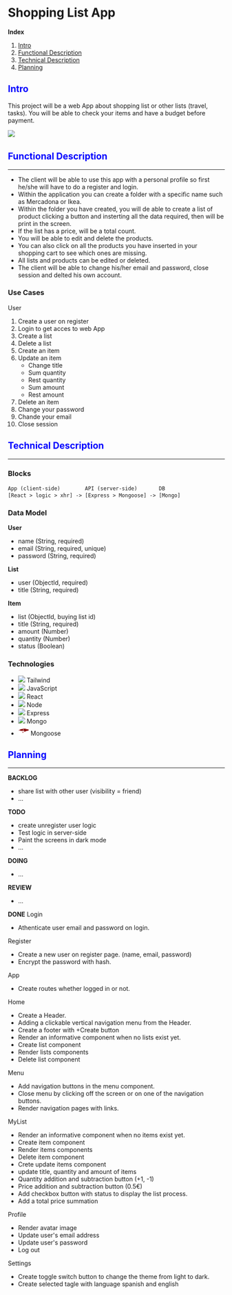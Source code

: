 # Shopping List App

**Index**
1. [Intro](#id1)
2. [Functional Description](#id2)
1. [Technical Description](#id3)
2. [Planning](#id4)

<div id='id1' />

## <span style="color:blue">Intro</span>

This project will be a web App about shopping list or other lists (travel, tasks).
You will be able to check your items and have a budget before payment.  

![](https://media.giphy.com/media/3orieNUAG9hTM0jlx6/giphy.gif)

<div id='id2' />

## <span style="color:blue">Functional Description</span>
- - - -
- The client will be able to use this app with a personal profile so first he/she will have to do a register and login.
- Within the application you can create a folder with a specific name such as Mercadona or Ikea.
- Within the folder you have created, you will de able to create a list of product clicking a button and insterting all the data required, then will be print in the screen.
- If the list has a price, will be a total count.
- You will be able to edit and delete the products.
- You can also click on all the products you have inserted in your shopping cart to see which ones are missing.
- All lists and products can be edited or deleted.
- The client will be able to change his/her email and password, close session and delted his own account.

### __Use Cases__

User
1. Create a user on register
2. Login to get acces to web App
3. Create a list
4. Delete a list
5. Create an item
6. Update an item
    - Change title
    - Sum quantity
    - Rest quantity
    - Sum amount
    - Rest amount
7. Delete an item
8. Change your password
9. Chande your email
10. Close session

<div id='id3' />

## <span style="color:blue">Technical Description</span>
- - - -
### Blocks

```
App (client-side)        API (server-side)       DB
[React > logic > xhr] -> [Express > Mongoose] -> [Mongo]
```

### Data Model

__User__
- name (String, required)
- email (String, required, unique)
- password (String, required)

__List__
- user (ObjectId, required)
- title (String, required)

__Item__
- list (ObjectId, buying list id)
- title (String, required)
- amount (Number)
- quantity (Number)
- status (Boolean)

### Technologies

- <img src="https://upload.wikimedia.org/wikipedia/commons/thumb/d/d5/Tailwind_CSS_Logo.svg/2048px-Tailwind_CSS_Logo.svg.png" width="25"> Tailwind
- <img src="https://w1.pngwing.com/pngs/136/126/png-transparent-javascript-logo-angularjs-nodejs-computer-programming-web-development-computer-software-jquery-yellow.png" width="25"> JavaScript
- <img src="https://upload.wikimedia.org/wikipedia/commons/thumb/a/a7/React-icon.svg/2300px-React-icon.svg.png" width="25"> React
- <img src="https://cdn-icons-png.flaticon.com/512/5968/5968322.png" width="25"> Node
- <img src="https://upload.wikimedia.org/wikipedia/commons/thumb/8/88/Status_iucn_EX_icon.svg/480px-Status_iucn_EX_icon.svg.png" width="25"> Express
- <img src="https://img.icons8.com/color/480/mongodb.png" width="25"> Mongo
- <img src="https://raw.githubusercontent.com/github/explore/80688e429a7d4ef2fca1e82350fe8e3517d3494d/topics/mongoose/mongoose.png" width="25"> Mongoose

<div id='id4' />

## <span style="color:blue">Planning</span>
- - - -
__BACKLOG__
- share list with other user (visibility = friend)
- ...

__TODO__
- create unregister user logic
- Test logic in server-side
- Paint the screens in dark mode
- ...

__DOING__
- ...

__REVIEW__
- ...

__DONE__
Login
- Athenticate user email and password on login.

Register
- Create a new user on register page. (name, email, password)
- Encrypt the password with hash.

App
- Create routes whether logged in or not.

Home
- Create a Header.
- Adding a clickable vertical navigation menu from the Header.
- Create a footer with +Create button
- Render an informative component when no lists exist yet.
- Create list component
- Render lists components
- Delete list component

Menu
- Add navigation buttons in the menu component.
- Close menu by clicking off the screen or on one of the navigation buttons.
- Render navigation pages with links.

MyList
- Render an informative component when no items exist yet.
- Create item component
- Render items components
- Delete item component
- Crete update items component
- update title, quantity and amount of items
- Quantity addition and subtraction button (+1, -1)
- Price addition and subtraction button (0.5€)
- Add checkbox button with status to display the list process.
- Add a total price summation

Profile
- Render avatar image
- Update user's email address
- Update user's password
- Log out 

Settings
- Create toggle switch button to change the theme from light to dark.
- Create selected tagle with language spanish and english
